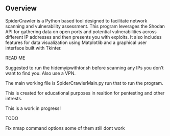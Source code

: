 
Overview
-----------------

SpiderCrawler is a Python based tool designed to facilitate network scanning and vulnerability assessment. This program leverages the Shodan API for gathering data on open ports and potential vulnerabilities across different IP addresses and then presents you with exploits. It also includes features for data visualization using Matplotlib and a graphical user interface built with Tkinter.




READ ME

Suggested to run the hidemyipwithtor.sh before scanning any IPs you don’t want to find you. Also use a VPN.

The main working file is SpiderCrawlerMain.py run that to run the program.


This is created for educational purposes in realtion for pentesting and other intrests.

This is a work in progress!




TODO

Fix nmap command options some of them still dont work
